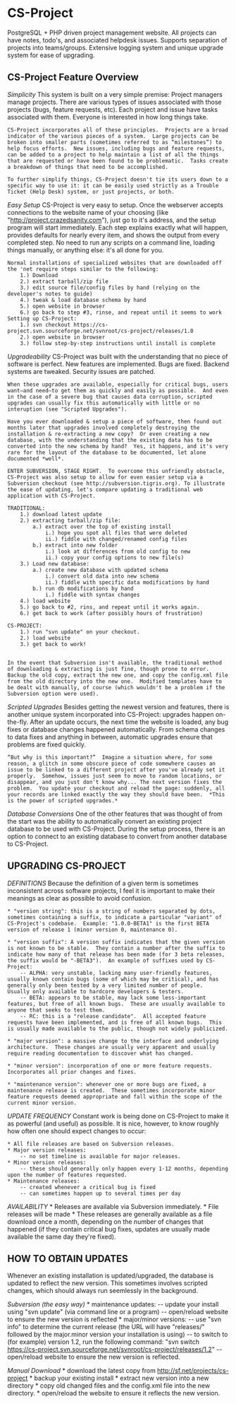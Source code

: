 CS-Project
==========

PostgreSQL + PHP driven project management website. All projects can have notes, todo's, and associated helpdesk issues. Supports separation of projects into teams/groups. Extensive logging system and unique upgrade system for ease of upgrading.


CS-Project Feature Overview
--------

*Simplicity*
	This system is built on a very simple premise: Project managers manage projects.  There are various types of issues associated with those projects (bugs, feature requests, etc).  Each project and issue have tasks associated with them.  Everyone is interested in how long things take.

	CS-Project incorporates all of these principles.  Projects are a broad indicator of the various pieces of a system.  Large projects can be broken into smaller parts (sometimes referred to as “milestones”) to help focus efforts.  New issues, including bugs and feature requests, can be added to a project to help maintain a list of all the things that are requested or have been found to be problematic.  Tasks create a breakdown of things that need to be accomplished.

	To further simplify things, CS-Project doesn't tie its users down to a specific way to use it: it can be easily used strictly as a Trouble Ticket (Help Desk) system, or just projects, or both.  

*Easy Setup*
	CS-Project is very easy to setup.  Once the webserver accepts connections to the website name of your choosing (like "http://project.crazedsanity.com"), just go to it's address, and the setup program will start immediately. Each step explains exactly what will happen, provides defaults for nearly every item, and shows the output from every completed step.  No need to run any scripts on a command line, loading things manually, or anything else: it's all done for you.

	Normal installations of specialized websites that are downloaded off the 'net require steps similar to the following:
		1.) Download
		2.) extract tarball/zip file
		3.) edit source file/config files by hand (relying on the developer's notes to guide)
		4.) tweak & load database schema by hand
		5.) open website in browser
		6.) go back to step #3, rinse, and repeat until it seems to work
	Setting up CS-Project:
		1.) svn checkout https://cs-project.svn.sourceforge.net/svnroot/cs-project/releases/1.0
		2.) open website in browser
		3.) follow step-by-step instructions until install is complete

*Upgradeability*
	CS-Project was built with the understanding that no piece of software is perfect.  New features are implemented.  Bugs are fixed.  Backend systems are tweaked.  Security issues are patched.

	When these upgrades are available, especially for critical bugs, users want—and need—to get them as quickly and easily as possible.  And even in the case of a severe bug that causes data corruption, scripted upgrades can usually fix this automatically with little or no interuption (see "Scripted Upgrades").

	Have you ever downloaded & setup a piece of software, then found out months later that upgrades involved completely destroying the installation & re-extracting a new copy?  Or even creating a new database, with the understanding that the existing data has to be converted into the new schema by hand?  Yes, it happens, and it's very rare for the layout of the database to be documented, let alone documented *well*.

	ENTER SUBVERSION, STAGE RIGHT.  To overcome this unfriendly obstacle, CS-Project was also setup to allow for even easier setup via a Subversion checkout (see http://subversion.tigris.org). To illustrate the ease of updating, let's compare updating a traditional web application with CS-Project.  

	TRADITIONAL:
		1.) download latest update
		2.) extracting tarball/zip file:
			a.) extract over the top of existing install
				i.) hope you spot all files that were deleted
				ii.) fiddle with changed/renamed config files
			b.) extract into new folder
				i.) look at differences from old config to new
				ii.) copy your config options to new file(s)
		3.) Load new database:
			a.) create new database with updated schema
				i.) convert old data into new schema
				ii.) fiddle with specific data modifications by hand
			b.) run db modifications by hand
				i.) fiddle with syntax changes
		4.) load website
		5.) go back to #2, rins, and repeat until it works again.
		6.) get back to work (after possibly hours of frustration)
	
	CS-PROJECT:
		1.) run "svn update" on your checkout.
		2.) load website
		3.) get back to work!


	In the event that Subversion isn't available, the traditional method of downloading & extracting is just fine, though prone to error.  Backup the old copy, extract the new one, and copy the config.xml file from the old directory into the new one.  Modified templates have to be dealt with manually, of course (which wouldn't be a problem if the Subversion option were used).

*Scripted Upgrades*
	Besides getting the newest version and features, there is another unique system incorporated into CS-Project: upgrades happen on-the-fly.  After an update occurs, the next time the website is loaded, any bug fixes or database changes happened automatically.  From schema changes to data fixes and anything in between, automatic upgrades ensure that problems are fixed quickly.

	“But why is this important?”  Imagine a situation where, for some reason, a glitch in some obscure piece of code somewhere causes an issue to be linked to a different project after you've already set it properly.  Somehow, issues just seem to move to random locations, or disappear, and you just don't know why... The next version fixes the problem.  You update your checkout and reload the page: suddenly, all your records are linked exactly the way they should have been.  *This is the power of scripted upgrades.*

*Database Conversions*
	One of the other features that was thought of from the start was the ability to automatically convert an existing project database to be used with CS-Project.  During the setup process, there is an option to connect to an existing database to convert from another database to CS-Project.



UPGRADING CS-PROJECT
--------

*DEFINITIONS*
Because the definition of a given term is sometimes inconsistent across software projects, I feel it is important to make their meanings as clear as possible to avoid confusion.

	* "version string": this is a string of numbers separated by dots, sometimes containing a suffix, to indicate a particular "variant" of CS-Project's codebase.  Example: "1.0.0-BETA1" is the first BETA version of release 1 (minor version 0, maintenance 0).
	
	* "version suffix": A version suffix indicates that the given version is not known to be stable.  They contain a number after the suffix to indicate how many of that release has been made (for 3 beta releases, the suffix would be "-BETA3").  An example of suffixes used by CS-Project:
		-- ALPHA: very unstable, lacking many user-friendly features, usually known contain bugs (some of which may be critical), and has generally only been tested by a very limited number of people.  Usually only available to hardcore developers & testers.
		-- BETA: appears to be stable, may lack some less-important features, but free of all known bugs.  These are usually available to anyone that seeks to test them.
		-- RC: this is a "release candidate".  All accepted feature requests have been implemented, and is free of all known bugs.  This is usually made available to the public, though not widely publicized.

	* "major version": a massive change to the interface and underlying architecture.  These changes are usually very apparent and usually require reading documentation to discover what has changed.

	* "minor version": incorporation of one or more feature requests.  Incorporates all prior changes and fixes.

	* "maintenance version": whenever one or more bugs are fixed, a maintenance release is created.  These sometimes incorporate minor feature requests deemed appropriate and fall within the scope of the current minor version.

*UPDATE FREQUENCY*
Constant work is being done on CS-Project to make it as powerful (and useful) as possible.  It is nice, however, to know roughly how often one should expect changes to occur:

	* All file releases are based on Subversion releases.
	* Major version releases:
		-- no set timeline is available for major releases.
	* Minor version releases:
		-- these should generally only happen every 1-12 months, depending upon the number of features requested.
	* Maintenance releases:
		-- created whenever a critical bug is fixed
		-- can sometimes happen up to several times per day

*AVAILABILITY*
	* Releases are available via Subversion immediately.
	* File releases will be made 
	* These releases are generally available as a file download once a month, depending on the number of changes that happened (if they contain critical bug fixes, updates are usually made available the same day they're fixed).


HOW TO OBTAIN UPDATES
---------------------

Whenever an existing installation is updated/upgraded, the database is updated to reflect the new version.  This sometimes involves scripted changes, which should always run seemlessly in the background.


*Subversion (the easy way)*
	* maintenance updates:
		-- update your install using "svn update" (via command line or a program)
		-- open/reload website to ensure the new version is reflected
	* major/minor versions:
		-- use "svn info" to determine the current release (the URL will have "releases/" followed by the major.minor version your installation is using)
		-- to switch to (for example) version 1.2, run the following command:
			"svn switch https://cs-project.svn.sourceforge.net/svnroot/cs-project/releases/1.2"
		-- open/reload website to ensure the new version is reflected.

*Manual Download*
	* download the latest copy from http://sf.net/projects/cs-project
	* backup your existing install
	* extract new version into a new directory
	* copy old changed files and the config.xml file into the new directory.
	* open/reload the website to ensure it reflects the new version.


